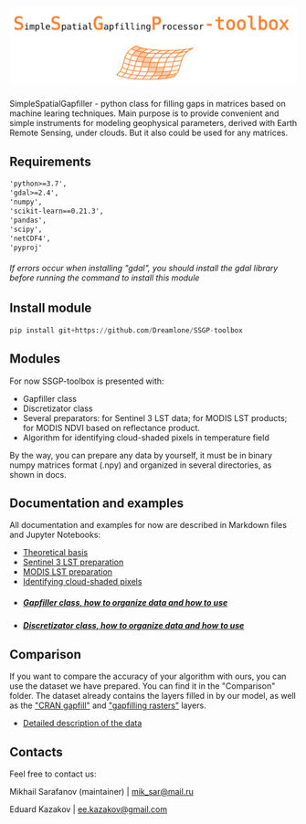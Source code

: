 # ![SSGP_label.png](https://raw.githubusercontent.com/Dreamlone/SSGP-toolbox/master/Supplementary/images/label.png)


SimpleSpatialGapfiller - python class for filling gaps in matrices based on machine learing techniques. Main purpose is to provide convenient and simple instruments for modeling geophysical parameters, derived with Earth Remote Sensing, under clouds. But it also could be used for any matrices.


## Requirements
    'python>=3.7',
    'gdal>=2.4',
    'numpy',
    'scikit-learn==0.21.3',
    'pandas',
    'scipy',
    'netCDF4',
    'pyproj' 

###### If errors occur when installing "gdal", you should install the gdal library before running the command to install this module

## Install module

```python
pip install git+https://github.com/Dreamlone/SSGP-toolbox
```

## Modules

For now SSGP-toolbox is presented with:
 - Gapfiller class
 - Discretizator class
 - Several preparators: for Sentinel 3 LST data; for MODIS LST products; for MODIS NDVI based on reflectance product.
 - Algorithm for identifying cloud-shaded pixels in temperature field
 
 By the way, you can prepare any data by yourself, it must be in binary numpy matrices format (.npy) and organized in several directories, as shown in docs.

## Documentation and examples

All documentation and examples for now are described in Markdown files and Jupyter Notebooks:
 - [Theoretical basis](https://github.com/Dreamlone/SSGP-toolbox/tree/master/Notebooks/Theoretical_basis.md)
 - [Sentinel 3 LST preparation](https://github.com/Dreamlone/SSGP-toolbox/tree/master/Notebooks/Prepare_S3LST.ipynb)
 - [MODIS LST preparation](https://github.com/Dreamlone/SSGP-toolbox/tree/master/Notebooks/Prepare_MODIS_LST.ipynb)
 - [Identifying cloud-shaded pixels](https://github.com/Dreamlone/SSGP-toolbox/tree/master/Notebooks/Cellular_automaton.ipynb)
 - ##### [Gapfiller class, how to organize data and how to use](https://github.com/Dreamlone/SSGP-toolbox/tree/master/Notebooks/Gapfilling.ipynb)
 - ##### [Discretizator class, how to organize data and how to use](https://github.com/Dreamlone/SSGP-toolbox/tree/master/Notebooks/Discretizator.ipynb)

## Comparison 
If you want to compare the accuracy of your algorithm with ours, you can use the dataset we have prepared. You can find it in the "Comparison" folder. The dataset already contains the layers filled in by our model, as well as the ["CRAN gapfill"](https://cran.r-project.org/web/packages/gapfill/index.html) and ["gapfilling rasters"](https://github.com/HughSt/gapfilling_rasters) layers.
- [Detailed description of the data](https://github.com/Dreamlone/SSGP-toolbox/tree/master/Comparison/Description.md)

## Contacts

Feel free to contact us:

Mikhail Sarafanov (maintainer) | mik_sar@mail.ru

Eduard Kazakov | ee.kazakov@gmail.com





